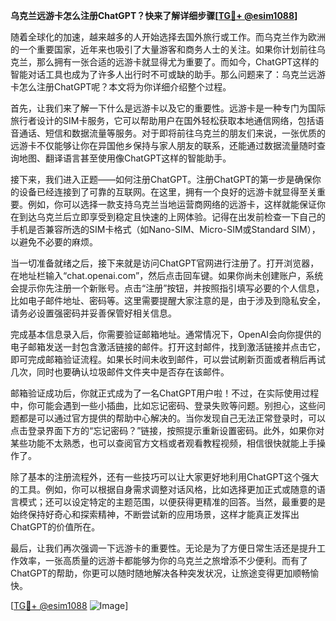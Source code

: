 **乌克兰远游卡怎么注册ChatGPT？快来了解详细步骤[[TG💪+ @esim1088](https://t.me/s/esim1088)]**

随着全球化的加速，越来越多的人开始选择去国外旅行或工作。而乌克兰作为欧洲的一个重要国家，近年来也吸引了大量游客和商务人士的关注。如果你计划前往乌克兰，那么拥有一张合适的远游卡就显得尤为重要了。而如今，ChatGPT这样的智能对话工具也成为了许多人出行时不可或缺的助手。那么问题来了：乌克兰远游卡怎么注册ChatGPT呢？本文将为你详细介绍整个过程。

首先，让我们来了解一下什么是远游卡以及它的重要性。远游卡是一种专门为国际旅行者设计的SIM卡服务，它可以帮助用户在国外轻松获取本地通信网络，包括语音通话、短信和数据流量等服务。对于即将前往乌克兰的朋友们来说，一张优质的远游卡不仅能够让你在异国他乡保持与家人朋友的联系，还能通过数据流量随时查询地图、翻译语言甚至使用像ChatGPT这样的智能助手。

接下来，我们进入正题——如何注册ChatGPT。注册ChatGPT的第一步是确保你的设备已经连接到了可靠的互联网。在这里，拥有一个良好的远游卡就显得至关重要。例如，你可以选择一款支持乌克兰当地运营商网络的远游卡，这样就能保证你在到达乌克兰后立即享受到稳定且快速的上网体验。记得在出发前检查一下自己的手机是否兼容所选的SIM卡格式（如Nano-SIM、Micro-SIM或Standard SIM），以避免不必要的麻烦。

当一切准备就绪之后，接下来就是访问ChatGPT官网进行注册了。打开浏览器，在地址栏输入“chat.openai.com”，然后点击回车键。如果你尚未创建账户，系统会提示你先注册一个新账号。点击“注册”按钮，并按照指引填写必要的个人信息，比如电子邮件地址、密码等。这里需要提醒大家注意的是，由于涉及到隐私安全，请务必设置强密码并妥善保管好相关信息。

完成基本信息录入后，你需要验证邮箱地址。通常情况下，OpenAI会向你提供的电子邮箱发送一封包含激活链接的邮件。打开这封邮件，找到激活链接并点击它，即可完成邮箱验证流程。如果长时间未收到邮件，可以尝试刷新页面或者稍后再试几次，同时也要确认垃圾邮件文件夹中是否存在该邮件。

邮箱验证成功后，你就正式成为了一名ChatGPT用户啦！不过，在实际使用过程中，你可能会遇到一些小插曲，比如忘记密码、登录失败等问题。别担心，这些问题都是可以通过官方提供的帮助中心解决的。当你发现自己无法正常登录时，可以点击登录界面下方的“忘记密码？”链接，按照提示重新设置密码。此外，如果你对某些功能不太熟悉，也可以查阅官方文档或者观看教程视频，相信很快就能上手操作了。

除了基本的注册流程外，还有一些技巧可以让大家更好地利用ChatGPT这个强大的工具。例如，你可以根据自身需求调整对话风格，比如选择更加正式或随意的语言模式；还可以设定特定的主题范围，以便获得更精准的回答。当然，最重要的是始终保持好奇心和探索精神，不断尝试新的应用场景，这样才能真正发挥出ChatGPT的价值所在。

最后，让我们再次强调一下远游卡的重要性。无论是为了方便日常生活还是提升工作效率，一张高质量的远游卡都能够为你的乌克兰之旅增添不少便利。而有了ChatGPT的帮助，你更可以随时随地解决各种突发状况，让旅途变得更加顺畅愉快。

[[TG💪+ @esim1088](https://t.me/s/esim1088) ![Image](https://i.postimg.cc/4NQfJmqS/Snipaste-2025-05-13-00-14-12.png)]